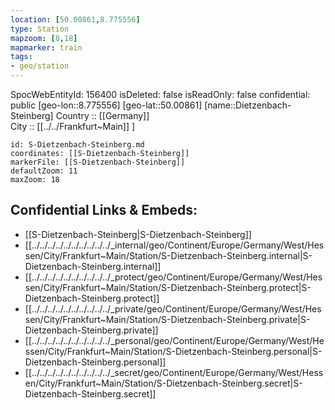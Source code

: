 ```yaml
---
location: [50.00861,8.775556] 
type: Station 
mapzoom: [8,18] 
mapmarker: train 
tags:
- geo/station
---
```

SpocWebEntityId: 156400
isDeleted: false
isReadOnly: false
confidential: public
[geo-lon::8.775556] 
[geo-lat::50.00861] 
[name::Dietzenbach-Steinberg] 
Country :: [[Germany]]  
City :: [[../../Frankfurt~Main]] ] 


```leaflet
id: S-Dietzenbach-Steinberg.md
coordinates: [[S-Dietzenbach-Steinberg]] 
markerFile: [[S-Dietzenbach-Steinberg]] 
defaultZoom: 11 
maxZoom: 18
```


## Confidential Links & Embeds: 
- [[S-Dietzenbach-Steinberg|S-Dietzenbach-Steinberg]] 
- [[../../../../../../../../../../_internal/geo/Continent/Europe/Germany/West/Hessen/City/Frankfurt~Main/Station/S-Dietzenbach-Steinberg.internal|S-Dietzenbach-Steinberg.internal]] 
- [[../../../../../../../../../../_protect/geo/Continent/Europe/Germany/West/Hessen/City/Frankfurt~Main/Station/S-Dietzenbach-Steinberg.protect|S-Dietzenbach-Steinberg.protect]] 
- [[../../../../../../../../../../_private/geo/Continent/Europe/Germany/West/Hessen/City/Frankfurt~Main/Station/S-Dietzenbach-Steinberg.private|S-Dietzenbach-Steinberg.private]] 
- [[../../../../../../../../../../_personal/geo/Continent/Europe/Germany/West/Hessen/City/Frankfurt~Main/Station/S-Dietzenbach-Steinberg.personal|S-Dietzenbach-Steinberg.personal]] 
- [[../../../../../../../../../../_secret/geo/Continent/Europe/Germany/West/Hessen/City/Frankfurt~Main/Station/S-Dietzenbach-Steinberg.secret|S-Dietzenbach-Steinberg.secret]] 
